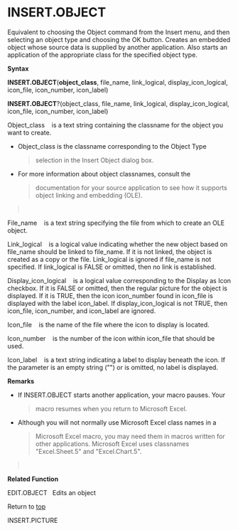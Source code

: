 INSERT.OBJECT
=============

Equivalent to choosing the Object command from the Insert menu, and then
selecting an object type and choosing the OK button. Creates an embedded
object whose source data is supplied by another application. Also starts
an application of the appropriate class for the specified object type.

**Syntax**

**INSERT.OBJECT**(**object\_class**, file\_name, link\_logical,
display\_icon\_logical, icon\_file, icon\_number, icon\_label)

**INSERT.OBJECT**?(object\_class, file\_name, link\_logical,
display\_icon\_logical, icon\_file, icon\_number, icon\_label)

Object\_class    is a text string containing the classname for the
object you want to create.

-   Object\_class is the classname corresponding to the Object Type
    > selection in the Insert Object dialog box.

-   For more information about object classnames, consult the
    > documentation for your source application to see how it supports
    > object linking and embedding (OLE).

>  

File\_name    is a text string specifying the file from which to create
an OLE object.

Link\_logical    is a logical value indicating whether the new object
based on file\_name should be linked to file\_name. If it is not linked,
the object is created as a copy or the file. Link\_logical is ignored if
file\_name is not specified. If link\_logical is FALSE or omitted, then
no link is established.

Display\_icon\_logical    is a logical value corresponding to the
Display as Icon checkbox. If it is FALSE or omitted, then the regular
picture for the object is displayed. If it is TRUE, then the icon
icon\_number found in icon\_file is displayed with the label
icon\_label. If display\_icon\_logical is not TRUE, then icon\_file,
icon\_number, and icon\_label are ignored.

Icon\_file    is the name of the file where the icon to display is
located.

Icon\_number    is the number of the icon within icon\_file that should
be used.

Icon\_label    is a text string indicating a label to display beneath
the icon. If the parameter is an empty string (\"\") or is omitted, no
label is displayed.

**Remarks**

-   If INSERT.OBJECT starts another application, your macro pauses. Your
    > macro resumes when you return to Microsoft Excel.

-   Although you will not normally use Microsoft Excel class names in a
    > Microsoft Excel macro, you may need them in macros written for
    > other applications. Microsoft Excel uses classnames
    > \"Excel.Sheet.5\" and \"Excel.Chart.5\".

>  

**Related Function**

EDIT.OBJECT   Edits an object

Return to [top](#H)

INSERT.PICTURE
